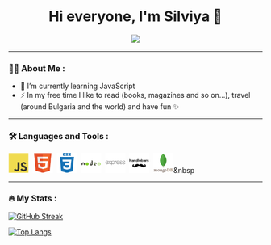 <h1 align="center" > Hi everyone, I'm Silviya 👋     </h1>
<p align="center"> <img src="https://media.giphy.com/media/IbCcsxPmxGzKugAa70/giphy.gif" width="250"  /></p>

---

### :woman_technologist: About Me :
- 🌱 I’m currently learning JavaScript 
- ⚡ In my free time I like to read (books, magazines and so on...), travel (around Bulgaria and the world) and have fun ✨

---

### :hammer_and_wrench: Languages and Tools :
  <img src="https://github.com/devicons/devicon/blob/master/icons/javascript/javascript-original.svg" title="JavaScript" alt="JavaScript" width="40" height="40"/>&nbsp;
   <img src="https://github.com/devicons/devicon/blob/master/icons/html5/html5-original.svg" title="HTML5" alt="HTML" width="40" height="40"/>&nbsp;
  <img src="https://github.com/devicons/devicon/blob/master/icons/css3/css3-plain-wordmark.svg"  title="CSS3" alt="CSS" width="40" height="40"/>&nbsp;
  <img src="https://github.com/devicons/devicon/blob/master/icons/nodejs/nodejs-original-wordmark.svg"  title="NodeJS" alt="NodeJS" width="40" height="40"/>&nbsp;
  <img src="https://github.com/devicons/devicon/blob/master/icons/express/express-original-wordmark.svg"  title="express" alt="express" width="40" height="40"/>&nbsp;
  <img src="https://github.com/devicons/devicon/blob/master/icons/handlebars/handlebars-original-wordmark.svg"  title="handlebars" alt="handlebars" width="40" height="40"/>&nbsp;
  <img src="https://github.com/devicons/devicon/blob/master/icons/mongodb/mongodb-original-wordmark.svg"  title="mongodb" alt="mongodb" width="40" height="40"/>&nbsp
  

---

### :fire: My Stats :
[![GitHub Streak](http://github-readme-streak-stats.herokuapp.com?user=SilviyaIvanova91&theme=radical&date_format=j%20M%5B%20Y%5D)](https://git.io/streak-stats)


[![Top Langs](https://github-readme-stats.vercel.app/api/top-langs/?username=SilviyaIvanova91&layout=compact&theme=vision-friendly-dark)](https://github.com/anuraghazra/github-readme-stats)

<!--
**SilviyaIvanova91/SilviyaIvanova91** is a ✨ _special_ ✨ repository because its `README.md` (this file) appears on your GitHub profile.

Here are some ideas to get you started:

- 🔭 I’m currently working on ...

- 👯 I’m looking to collaborate on ...
- 🤔 I’m looking for help with ...
- 💬 Ask me about ...
- 📫 How to reach me: ...
- 😄 Pronouns: ...


